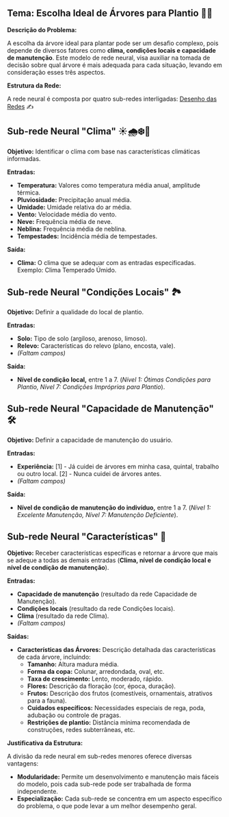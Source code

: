 ## **Tema: Escolha Ideal de Árvores para Plantio 🌳🌿**

**Descrição do Problema:**

A escolha da árvore ideal para plantar pode ser um desafio complexo, pois depende de diversos fatores como **clima, condições locais e capacidade de manutenção**. Este modelo de rede neural, visa auxiliar na tomada de decisão sobre qual árvore é mais adequada para cada situação, levando em consideração esses três aspectos.

**Estrutura da Rede:**

A rede neural é composta por quatro sub-redes interligadas: [Desenho das Redes](https://whimsical.com/redes-neurais-arvores-UEz9q62GnM1Rrs1PjFmFNA@6HYTAunKLgTV49MPDN8N5HaGmfqjrBQNp8mUEnN1yba8hfi) ✍

## **Sub-rede Neural "Clima" ☀️🌧️❄️💨**

**Objetivo:** Identificar o clima com base nas características climáticas informadas.

**Entradas:**

- **Temperatura:** Valores como temperatura média anual, amplitude térmica.
- **Pluviosidade:** Precipitação anual média.
- **Umidade:** Umidade relativa do ar média.
- **Vento:** Velocidade média do vento.
- **Neve:** Frequência média de neve.
- **Neblina:** Frequência média de neblina.
- **Tempestades:** Incidência média de tempestades.

**Saída:**

- **Clima:** O clima que se adequar com as entradas especificadas. Exemplo: Clima Temperado Úmido.

## **Sub-rede Neural "Condições Locais" 🏞️**

**Objetivo:** Definir a qualidade do local de plantio.

**Entradas:**

- **Solo:** Tipo de solo (argiloso, arenoso, limoso).
- **Relevo:** Características do relevo (plano, encosta, vale).
- _(Faltam campos)_

**Saída:**

- **Nível de condição local,** entre 1 a 7. (_Nível 1: Ótimas Condições para Plantio, Nível 7: Condições Impróprias para Plantio_).

## **Sub-rede Neural "Capacidade de Manutenção" 🛠️**

**Objetivo:** Definir a capacidade de manutenção do usuário.

**Entradas:**

- **Experiência:** [1] - Já cuidei de árvores em minha casa, quintal, trabalho ou outro local. [2] - Nunca cuidei de árvores antes.
- _(Faltam campos)_

**Saída:**

- **Nível de condição de manutenção do indivíduo,** entre 1 a 7. (_Nível 1: Excelente Manutenção, Nível 7: Manutenção Deficiente_).

## **Sub-rede Neural "Características" 🌱**

**Objetivo:** Receber características específicas e retornar a árvore que mais se adeque a todas as demais entradas (**Clima, nível de condição local e nível de condição de manutenção**).

**Entradas:**

- **Capacidade de manutenção** (resultado da rede Capacidade de Manutenção).
- **Condições locais** (resultado da rede Condições locais).
- **Clima** (resultado da rede Clima).
- _(Faltam campos)_

**Saídas:**

- **Características das Árvores:** Descrição detalhada das características de cada árvore, incluindo:
  - **Tamanho:** Altura madura média.
  - **Forma da copa:** Colunar, arredondada, oval, etc.
  - **Taxa de crescimento:** Lento, moderado, rápido.
  - **Flores:** Descrição da floração (cor, época, duração).
  - **Frutos:** Descrição dos frutos (comestíveis, ornamentais, atrativos para a fauna).
  - **Cuidados específicos:** Necessidades especiais de rega, poda, adubação ou controle de pragas.
  - **Restrições de plantio:** Distância mínima recomendada de construções, redes subterrâneas, etc.

**Justificativa da Estrutura:**

A divisão da rede neural em sub-redes menores oferece diversas vantagens:

- **Modularidade:** Permite um desenvolvimento e manutenção mais fáceis do modelo, pois cada sub-rede pode ser trabalhada de forma independente.
- **Especialização:** Cada sub-rede se concentra em um aspecto específico do problema, o que pode levar a um melhor desempenho geral.
